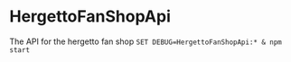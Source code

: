 # HergettoFanShopApi
 The API for the hergetto fan shop
 `SET DEBUG=HergettoFanShopApi:* & npm start`
